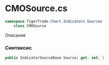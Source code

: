 
# CMOSource.cs
```csharp
namespace TigerTrade.Chart.Indicators.Sources  
    class CMOSource
```

Описание

### Синтаксис
```csharp
public IndicatorSourceBase Source{ get; set; }
```
